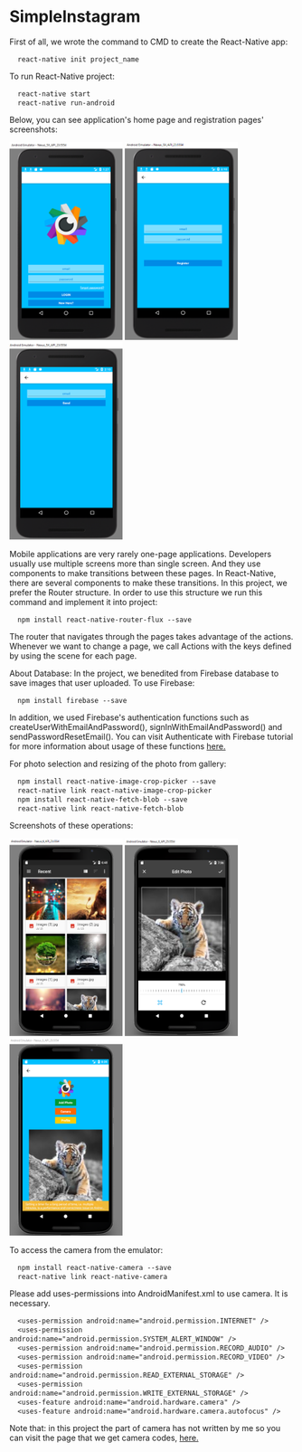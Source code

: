 # SimpleInstagram

First of all, we wrote the command to CMD to create the React-Native app:

      react-native init project_name

To run React-Native project:

      react-native start  
      react-native run-android

Below, you can see application's home page and registration pages' screenshots:

<img src="images/LoginPage.png" width="200" height="350">  <img src="images/RegisterPage.png" width="200" height="350"> <img src="images/ForgotPassword.png" width="200" height="350"> 

Mobile applications are very rarely one-page applications. Developers usually use multiple screens more than single screen. And they use components to make transitions between these pages. In React-Native, there are several components to make these transitions. In this project, we prefer the Router structure. In order to use this structure we run this command and implement it into project:

      npm install react-native-router-flux --save 

The router that navigates through the pages takes advantage of the actions. Whenever we want to change a page, we call Actions with the keys defined by using the scene for each page. 

About Database:
In the project, we benedited from Firebase database to save images that user uploaded. To use Firebase:

      npm install firebase --save
      
In addition, we used Firebase's authentication functions such as createUserWithEmailAndPassword(), signInWithEmailAndPassword() and sendPasswordResetEmail(). You can visit Authenticate with Firebase tutorial for more information about usage of these functions <a href="https://firebase.google.com/docs/auth/web/password-auth">here.</a>

For photo selection and resizing of the photo from gallery:

      npm install react-native-image-crop-picker --save
      react-native link react-native-image-crop-picker
      npm install react-native-fetch-blob --save
      react-native link react-native-fetch-blob


Screenshots of these operations:

<img src="images/ChoosingImage.png" width="200" height="350">  <img src="images/EditPage.png" width="200" height="350"> <img src="images/UploadImage.png" width="200" height="350"> 

To access the camera from the emulator:
  
      npm install react-native-camera --save
      react-native link react-native-camera
      
Please add uses-permissions into AndroidManifest.xml to use camera. It is necessary.

      <uses-permission android:name="android.permission.INTERNET" />
      <uses-permission android:name="android.permission.SYSTEM_ALERT_WINDOW" />
      <uses-permission android:name="android.permission.RECORD_AUDIO" />
      <uses-permission android:name="android.permission.RECORD_VIDEO" />
      <uses-permission android:name="android.permission.READ_EXTERNAL_STORAGE" />
      <uses-permission android:name="android.permission.WRITE_EXTERNAL_STORAGE" />
      <uses-feature android:name="android.hardware.camera" />
      <uses-feature android:name="android.hardware.camera.autofocus" />
      
Note that: in this project the part of camera has not written by me so you can visit the page that we get camera codes, <a href="https://github.com/react-native-community/react-native-camera">here.</a>
      
      
